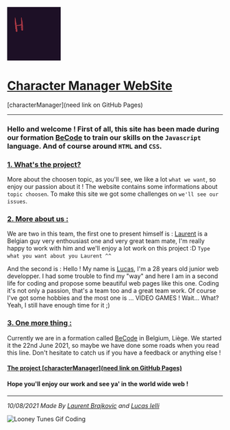 <img src="helloworld.webp" width="125" height="125"/>

# <u>Character Manager WebSite</u>

[characterManager](need link on GitHub Pages)

---------

### Hello and welcome ! First of all, this site has been made during our formation [BeCode](https://becode.org/fr/apprendre/developpeur-web-junior/) to train our skills on the `Javascript` language. And of course around `HTML` and `CSS`.

### <u>1. What's the project?</u>

More about the choosen topic, as you'll see, we like a lot `what we want`, so enjoy our passion about it !
The website contains some informations about `topic choosen`.
To make this site we got some challenges on `we'll see our issues`.

### <u>2. More about us :</u>

We are two in this team, the first one to present himself is :
[Laurent](https://github.com/LaurentBrajkovic) is a Belgian guy very enthousiast one and very great team mate, I'm really happy to work with him and we'll enjoy a lot work on this project :D `Type what you want about you Laurent ^^`

And the second is :
Hello ! My name is [Lucas](https://github.com/LucasIelli), I'm a 28 years old junior web developper. I had some trouble to find my "way" and here I am in a second life for coding and propose some beautiful web pages like this one. Coding it's not only a passion, that's a team too and a great team work. Of course I've got some hobbies and the most one is ... VIDEO GAMES ! Wait... What? Yeah, I still have enough time for it ;)
### <u>3. One more thing :</u>
Currently we are in a formation called [BeCode](https://becode.org/fr/apprendre/developpeur-web-junior/) in Belgium, Liège. We started it the 22nd June 2021, so maybe we have done some roads when you read this line. Don't hesitate to catch us if you have a feedback or anything else !

#### <u>The project [characterManager](need link on GitHub Pages)</u>

#### Hope you'll enjoy our work and see ya' in the world wide web !

---------

*10/08/2021 Made By [Laurent Brajkovic](https://github.com/LaurentBrajkovic) and [Lucas Ielli](https://github.com/LucasIelli)*

![Looney Tunes Gif Coding](https://media.giphy.com/media/RbDKaczqWovIugyJmW/giphy.gif)
